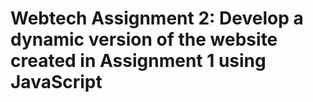 # Webtech Assignment 2: Develop a dynamic version of the website created in Assignment 1 using JavaScript
